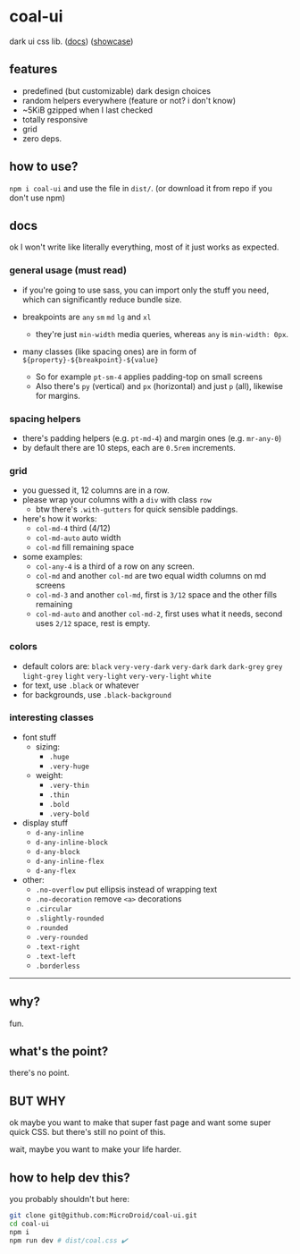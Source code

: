 # coal-ui
dark ui css lib. ([docs](#docs)) ([showcase](https://microdroid.github.io/coal-ui))

## features

- predefined (but customizable) dark design choices
- random helpers everywhere (feature or not? i don't know)
- ~5KiB gzipped when I last checked
- totally responsive
- grid
- zero deps.

## how to use?

`npm i coal-ui` and use the file in `dist/`. (or download it from repo if you don't use npm)

## docs

ok I won't write like literally everything, most of it just works as expected.

### general usage (must read)

- if you're going to use sass, you can import only the stuff you need, which can significantly reduce bundle size.

- breakpoints are `any` `sm` `md` `lg` and `xl`
	- they're just `min-width` media queries, whereas `any` is `min-width: 0px`.

- many classes (like spacing ones) are in form of `${property}-${breakpoint}-${value}`
	- So for example `pt-sm-4` applies padding-top on small screens
	- Also there's `py` (vertical) and `px` (horizontal) and just `p` (all), likewise for margins.

### spacing helpers

- there's padding helpers (e.g. `pt-md-4`) and margin ones (e.g. `mr-any-0`)
- by default there are 10 steps, each are `0.5rem` increments.

### grid

- you guessed it, 12 columns are in a row.
- please wrap your columns with a `div` with class `row`
	- btw there's `.with-gutters` for quick sensible paddings.
- here's how it works:
	- `col-md-4` third (4/12)
	- `col-md-auto` auto width
	- `col-md` fill remaining space
- some examples:
	- `col-any-4` is a third of a row on any screen.
	- `col-md` and another `col-md` are two equal width columns on md screens
	- `col-md-3` and another `col-md`, first is `3/12` space and the other fills remaining
	- `col-md-auto` and another `col-md-2`, first uses what it needs, second uses `2/12` space, rest is empty.

### colors

- default colors are: `black` `very-very-dark` `very-dark` `dark` `dark-grey` `grey` `light-grey` `light` `very-light` `very-very-light` `white`
- for text, use `.black` or whatever
- for backgrounds, use `.black-background`

### interesting classes

- font stuff
	- sizing:
		- `.huge`
		- `.very-huge`
	- weight:
		- `.very-thin`
		- `.thin`
		- `.bold`
		- `.very-bold`
- display stuff
	- `d-any-inline`
	- `d-any-inline-block`
	- `d-any-block`
	- `d-any-inline-flex`
	- `d-any-flex`
- other:
	- `.no-overflow` put ellipsis instead of wrapping text
	- `.no-decoration` remove `<a>` decorations
	- `.circular`
	- `.slightly-rounded`
	- `.rounded`
	- `.very-rounded`
	- `.text-right`
	- `.text-left`
	- `.borderless`

----------

## why?

fun.

## what's the point?

there's no point.

## BUT WHY

ok maybe you want to make that super fast page and want some super quick CSS. but there's still no point of this.

wait, maybe you want to make your life harder.

## how to help dev this?

you probably shouldn't but here:

```bash
git clone git@github.com:MicroDroid/coal-ui.git
cd coal-ui
npm i
npm run dev # dist/coal.css ✔️
```